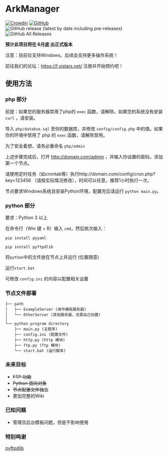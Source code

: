 # ArkManager
[![Crowdin](https://badges.crowdin.net/arkmanager/localized.svg)](https://translate.yistars.net/)
[![GitHub](https://img.shields.io/github/license/yistars/ArkManager)](./LICENSE)
![GitHub release (latest by date including pre-releases)](https://img.shields.io/github/v/release/yistars/ArkManager?include_prereleases)
![GitHub All Releases](https://img.shields.io/github/downloads/yistars/ArkManager/total)

**预计此项目将在 6月底 出正式版本**

注意：目前仅支持Windows。后续会支持更多操作系统！

前往我们的论坛：https://f.yistars.net/ 注册并开始预约吧！

## 使用方法
### php 部分
前提：如果您的服务器禁用了php的 `exec` 函数，请解除。如果您的系统没有安装 `curl` ，请安装。

导入 `php/databse.sql` 至你的数据库，并修改 `config/config.php` 中的值。如果你的环境中禁用了 php 的 `exec` 函数，请解除禁用。

为了安全着想，请务必重命名 `php/admin`

上述步骤完成后，打开 http://domain.com/admin ，并输入你设置的密码，添加第一个节点。

请使用定时任务（如crontab等）执行http://domain.com/config/cron.php?key=123456
（请按实际情况修改），时间可以任意，推荐1小时执行一次。

节点要求Windows系统且安装Python环境，配置完后请运行 `python main.py`。

### python 部分
要求：Python 3 以上

在命令行（Win 键 + R）输入 `cmd`，然后依次输入：

`pip install pyyaml`

`pip install pyftpdlib`

将`python`中的文件放在节点上并运行 (位置随意)

运行`start.bat`

可修改 `config.ini` 的内容以配置相关设置

### 节点文件部署
```
├── path
│   ├── ExampleServer (用作模板服务器)
│   └── OtherServer (其他服务器，无需自己创建)
│
└── python program directory
    ├── main.py (主程序)
    ├── config.ini (配置文件)
    ├── http.py (http 模块)
    ├── ftp.py (ftp 模块)
    └── start.bat (运行脚本)
```

### 未来目标
* ~~FTP 功能~~
* ~~Python 面向对象~~
* ~~节点配置文件独立~~
* 更加完整的Wiki

### 已知问题
* 管理员后台模板问题，但是不影响使用

### 特别鸣谢
[pyftpdlib](https://github.com/giampaolo/pyftpdlib)
